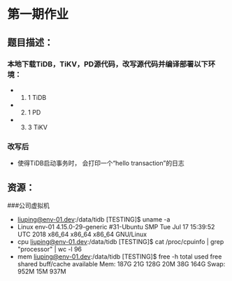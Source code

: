 # 第一期作业
## 题目描述：
### 本地下载TiDB，TiKV，PD源代码，改写源代码并编译部署以下环境：
* 1. 1 TiDB
* 2. 1 PD
* 3. 3 TiKV

### 改写后
* 使得TiDB启动事务时， 会打印一个“hello transaction”的日志

## 资源：
  ###公司虚拟机
   * liuping@env-01.dev:/data/tidb [TESTING]$ uname -a
   *    Linux env-01 4.15.0-29-generic #31-Ubuntu SMP Tue Jul 17 15:39:52 UTC 2018 x86_64 x86_64 x86_64 GNU/Linux
   * cpu
   liuping@env-01.dev:/data/tidb [TESTING]$ cat /proc/cpuinfo | grep "processor" | wc -l
96
   * mem
   liuping@env-01.dev:/data/tidb [TESTING]$ free -h
              total        used        free      shared  buff/cache   available
Mem:           187G         21G        128G         20M         38G        164G
Swap:          952M         15M        937M

